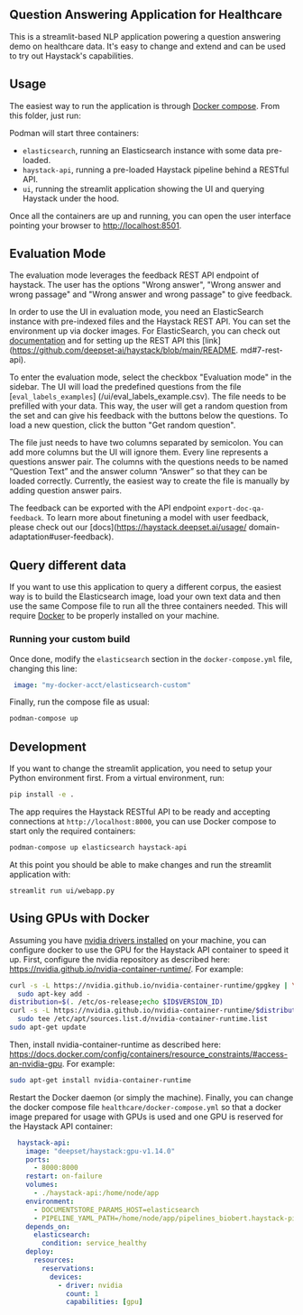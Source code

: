 ## Question Answering Application for Healthcare

This is a streamlit-based NLP application powering a question answering demo on healthcare data. It's easy to change and extend and can be used to try out Haystack's capabilities.


## Usage

The easiest way to run the application is through [Docker compose](https://docs.docker.com/compose/).
From this folder, just run:

Podman will start three containers:
- `elasticsearch`, running an Elasticsearch instance with some data pre-loaded.
- `haystack-api`, running a pre-loaded Haystack pipeline behind a RESTful API.
- `ui`, running the streamlit application showing the UI and querying Haystack under the hood.

Once all the containers are up and running, you can open the user interface pointing your
browser to [http://localhost:8501](http://localhost:8501).


## Evaluation Mode

The evaluation mode leverages the feedback REST API endpoint of haystack. The user has the options
"Wrong answer", "Wrong answer and wrong passage" and "Wrong answer and wrong passage" to give
feedback.

In order to use the UI in evaluation mode, you need an ElasticSearch instance with pre-indexed files
and the Haystack REST API. You can set the environment up via docker images. For ElasticSearch, you
can check out  [documentation](https://haystack.deepset.ai/usage/document-store#initialisation)
and for setting up the REST API this [link](https://github.com/deepset-ai/haystack/blob/main/README.
md#7-rest-api).

To enter the evaluation mode, select the checkbox "Evaluation mode" in the sidebar. The UI will load
the predefined questions from the file [`eval_labels_examples`]
(/ui/eval_labels_example.csv). The file needs to be prefilled with your
data. This way, the user will get a random question from the set and can give his feedback with the
buttons below the questions. To load a new question, click the button "Get random question".

The file just needs to have two columns separated by semicolon. You can add more columns but the UI
will ignore them. Every line represents a questions answer pair. The columns with the questions needs
to be named “Question Text” and the answer column “Answer” so that they can be loaded correctly.
Currently, the easiest way to create the file is manually by adding question answer pairs.

The feedback can be exported with the API endpoint `export-doc-qa-feedback`. To learn more about
finetuning a model with user feedback, please check out our [docs](https://haystack.deepset.ai/usage/
domain-adaptation#user-feedback).

## Query different data

If you want to use this application to query a different corpus, the easiest way is to build the
Elasticsearch image, load your own text data and then use the same Compose file to run all the
three containers needed. This will require [Docker](https://docs.docker.com/get-docker/) to be
properly installed on your machine.

### Running your custom build

Once done, modify the `elasticsearch` section in the `docker-compose.yml` file, changing this line:


```yaml
 image: "my-docker-acct/elasticsearch-custom"
```

Finally, run the compose file as usual:
```sh
podman-compose up
```

## Development

If you want to change the streamlit application, you need to setup your Python environment first.
From a virtual environment, run:
```sh
pip install -e .
```

The app requires the Haystack RESTful API to be ready and accepting connections at `http://localhost:8000`, you can use Docker compose to start only the required containers:

```sh
podman-compose up elasticsearch haystack-api
```

At this point you should be able to make changes and run the streamlit application with:

```
streamlit run ui/webapp.py
```

## Using GPUs with Docker

Assuming you have [nvidia drivers installed](https://developer.nvidia.com/cuda-downloads) on your machine, you can configure docker to use the GPU for the Haystack API container to speed it up.
First, configure the nvidia repository as described here: https://nvidia.github.io/nvidia-container-runtime/. For example:
```sh
curl -s -L https://nvidia.github.io/nvidia-container-runtime/gpgkey | \
  sudo apt-key add -
distribution=$(. /etc/os-release;echo $ID$VERSION_ID)
curl -s -L https://nvidia.github.io/nvidia-container-runtime/$distribution/nvidia-container-runtime.list | \
  sudo tee /etc/apt/sources.list.d/nvidia-container-runtime.list
sudo apt-get update
```
Then, install nvidia-container-runtime as described here: https://docs.docker.com/config/containers/resource_constraints/#access-an-nvidia-gpu.
For example:
```sh
sudo apt-get install nvidia-container-runtime
```
Restart the Docker daemon (or simply the machine).
Finally, you can change the docker compose file `healthcare/docker-compose.yml` so that a docker image prepared for usage with GPUs is used and one GPU is reserved for the Haystack API container:
```yaml
  haystack-api:
    image: "deepset/haystack:gpu-v1.14.0"
    ports:
      - 8000:8000
    restart: on-failure
    volumes:
      - ./haystack-api:/home/node/app
    environment:
      - DOCUMENTSTORE_PARAMS_HOST=elasticsearch
      - PIPELINE_YAML_PATH=/home/node/app/pipelines_biobert.haystack-pipeline.yml
    depends_on:
      elasticsearch:
        condition: service_healthy
    deploy:
      resources:
        reservations:
          devices:
            - driver: nvidia
              count: 1
              capabilities: [gpu]
```
